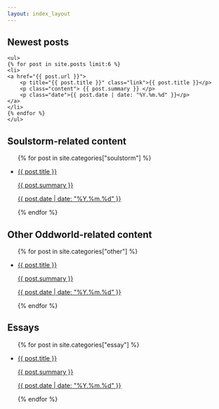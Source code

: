```yaml
---
layout: index_layout
---
```



<div class="category">
    <h2>Newest posts</h2>
    
    <ul>
    {% for post in site.posts limit:6 %}
    <li>
    <a href="{{ post.url }}">
        <p title="{{ post.title }}" class="link">{{ post.title }}</p>
        <p class="content"> {{ post.summary }} </p>
        <p class="date">{{ post.date | date: "%Y.%m.%d" }}</p>
    </a>
    </li>
    {% endfor %}
    </ul>
</div>
    
<div class="category">
    <h2>Soulstorm-related content</h2>
    <ul>
    {% for post in site.categories["soulstorm"] %}
    <li>
    <a href="{{ post.url }}">
        <p title="{{ post.title }}" class="link">{{ post.title }}</p>
        <p class="content"> {{ post.summary }} </p>
        <p class="date">{{ post.date | date: "%Y.%m.%d" }}</p>
    </a>
    </li>
    {% endfor %}
    </ul>
</div>

<div class="category">
    <h2>Other Oddworld-related content</h2>
    <ul>
    {% for post in site.categories["other"] %}
    <li>
    <a href="{{ post.url }}">
        <p title="{{ post.title }}" class="link">{{ post.title }}</p>
        <p class="content"> {{ post.summary }} </p>
        <p class="date">{{ post.date | date: "%Y.%m.%d" }}</p>
    </a>
    </li>
    {% endfor %}
    </ul>
</div>

<div class="category">
    <h2>Essays</h2>
    <ul>
    {% for post in site.categories["essay"] %}
    <li>
    <a href="{{ post.url }}">
        <p title="{{ post.title }}" class="link">{{ post.title }}</p>
        <p class="content"> {{ post.summary }} </p>
        <p class="date">{{ post.date | date: "%Y.%m.%d" }}</p>
    </a>
    </li>
    {% endfor %}
    </ul>
</div>
